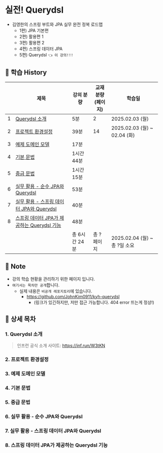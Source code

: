 # 실전! Querydsl

- 김영한의 스프링 부트와 JPA 실무 완전 정복 로드맵
    - 1편) JPA 기본편
    - 2편) 활용편 1
    - 3편) 활용편 2 
    - 4편) 스프링 데이터 JPA 
    - 5편) Querydsl `👈 이 강의!!!`

## 📅 학습 History

|   | 제목                                                                | 강의 분량     | 교재 분량<br>(페이지) | 학습일                          |
|---|-------------------------------------------------------------------|-----------|----------------|------------------------------|
| 1 | [Querydsl 소개](#1-querydsl-소개)                                     | 5분        | 2              | 2025.02.03 (월)               |
| 2 | [프로젝트 환경설정](#2-프로젝트-환경설정)                                         | 39분       | 14             | 2025.02.03 (월) ~ 02.04 (화)   |
| 3 | [예제 도메인 모델](#3-예제-도메인-모델)                                         | 17분       |                |                              |
| 4 | [기본 문법](#4-기본-문법)                                                 | 1시간 44분   |                |                              |
| 5 | [중급 문법](#5-중급-문법)                                                 | 1시간 15분   |                |                              |
| 6 | [실무 활용 - 순수 JPA와 Querydsl](#6-실무-활용---순수-jpa와-querydsl)           | 53분       |                |                              |
| 7 | [실무 활용 - 스프링 데이터 JPA와 Querydsl](#7-실무-활용---스프링-데이터-jpa와-querydsl) | 40분       |                |                              |
| 8 | [스프링 데이터 JPA가 제공하는 Querydsl 기능](#8-스프링-데이터-jpa가-제공하는-querydsl-기능) | 48분       |                |                              |
|   |                                                                   | 총 6시간 24분 | 총 ? 페이지        | 2025.02.04 (월) ~ <br>총 ?일 소요 |

## 📌 Note

- 강의 학습 현황을 관리하기 위한 페이지 입니다.
- `여기서는 목차만 공개`합니다.
    - 실제 내용은 `비공개 레포지토리`에 있습니다.
        - https://github.com/JohnKim0911/kyh-querydsl
          - (링크가 있긴하지만, 저만 접근 가능합니다. 404 error 뜨는게 정상!)

## 🔎 상세 목차

### 1. Querydsl 소개

> 인프런 공식 소개 사이트: https://inf.run/W3tKN

### 2. 프로젝트 환경설정
### 3. 예제 도메인 모델
### 4. 기본 문법
### 5. 중급 문법
### 6. 실무 활용 - 순수 JPA와 Querydsl
### 7. 실무 활용 - 스프링 데이터 JPA와 Querydsl
### 8. 스프링 데이터 JPA가 제공하는 Querydsl 기능